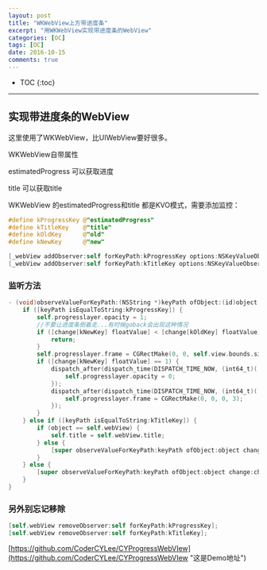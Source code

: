 ```yaml
---
layout: post
title: "WKWebView上方带进度条"
excerpt: "用WKWebView实现带进度条的WebView"
categories: [OC]
tags: [OC]
date: 2016-10-15
comments: true
---
```


* TOC
{:toc}
---

## 实现带进度条的WebView

这里使用了WKWebView，比UIWebView要好很多。

WKWebView自带属性

estimatedProgress 可以获取进度

title 可以获取title

WKWebView 的estimatedProgress和title 都是KVO模式，需要添加监控：

```objective-c
#define kProgressKey @"estimatedProgress"
#define kTitleKey    @"title"
#define kOldKey      @"old"
#define kNewKey      @"new"

[_webView addObserver:self forKeyPath:kProgressKey options:NSKeyValueObservingOptionNew context:nil];
[_webView addObserver:self forKeyPath:kTitleKey options:NSKeyValueObservingOptionNew context:NULL];
```

### 监听方法

```objective-c
- (void)observeValueForKeyPath:(NSString *)keyPath ofObject:(id)object change:(NSDictionary<NSString *,id> *)change context:(void *)context{
    if ([keyPath isEqualToString:kProgressKey]) {
        self.progresslayer.opacity = 1;
        //不要让进度条倒着走...有时候goback会出现这种情况
        if ([change[kNewKey] floatValue] < [change[kOldKey] floatValue]) {
            return;
        }
        self.progresslayer.frame = CGRectMake(0, 0, self.view.bounds.size.width * [change[kNewKey] floatValue], 3);
        if ([change[kNewKey] floatValue] == 1) {
            dispatch_after(dispatch_time(DISPATCH_TIME_NOW, (int64_t)(.4 * NSEC_PER_SEC)), dispatch_get_main_queue(), ^{
                self.progresslayer.opacity = 0;
            });
            dispatch_after(dispatch_time(DISPATCH_TIME_NOW, (int64_t)(.5 * NSEC_PER_SEC)), dispatch_get_main_queue(), ^{
                self.progresslayer.frame = CGRectMake(0, 0, 0, 3);
            });
        }
    } else if ([keyPath isEqualToString:kTitleKey]) {
        if (object == self.webView) {
            self.title = self.webView.title;
        } else {
            [super observeValueForKeyPath:keyPath ofObject:object change:change context:context];
        }
    } else {
        [super observeValueForKeyPath:keyPath ofObject:object change:change context:context];
    }
}
```

### 另外别忘记移除

```objective-c
[self.webView removeObserver:self forKeyPath:kProgressKey];
[self.webView removeObserver:self forKeyPath:kTitleKey];
```

[https://github.com/CoderCYLee/CYProgressWebVIew](https://github.com/CoderCYLee/CYProgressWebVIew "这是Demo地址")

